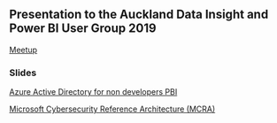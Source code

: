 ## Presentation to the Auckland Data Insight and Power BI User Group 2019

[Meetup](https://www.meetup.com/New-Zealand-Business-Intelligence-User-Group/events/266457242/)

### Slides 

[Azure Active Directory for non developers PBI](https://rbrayb.github.io/Presentations/Azure-Active-Directory-for-non-developers-PBI/Azure-AD-for-non-developers-pbi.pptx)

[Microsoft Cybersecurity Reference Architecture (MCRA)](https://www.microsoft.com/security/blog/2018/06/06/cybersecurity-reference-architecture-security-for-a-hybrid-enterprise/)





